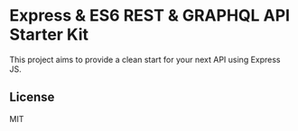 # Express & ES6 REST & GRAPHQL API Starter Kit

This project aims to provide a clean start for your next API using Express JS.

## License

MIT
